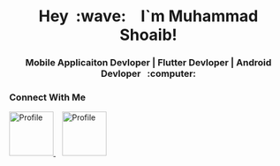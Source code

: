 <h1 align="center">Hey &nbsp;:wave: &nbsp;&nbsp; I`m Muhammad Shoaib!</h1>

<h3 align="center"> Mobile Applicaiton Devloper | Flutter Devloper | Android Devloper &nbsp; :computer: </h3>

### Connect With Me
<a href="https://www.linkedin.com/in/muhammad-shoaib-flutter-dev/" target="_blank">
<img alt="Profile" src="https://www.freepnglogos.com/uploads/linkedin-blue-style-logo-png-0.png" width="80" height="80">
</a>&nbsp;&nbsp; <a href="https://www.facebook.com/muhammadshoaib06" target="_blank">
<img alt="Profile" src="https://lh3.googleusercontent.com/proxy/4jEi_H30rmxv2juFdZ7fwDr_MxcRLbk6xNQey9-7ML_oPdrMDKuhg72NXEMIilL9JJry3uPOB8ZdubSfLqrZFe0UqypwPADMT83utJMUwWCb6rBYB82ZNWBxJjV6X68syk7jRIY-SOvhHQVA6_riHSWsXeLcBFw769pwP3jz-06aTqWQWGUL0ZFml91u8vGfxg=s0-d" width="80" height="80">
</a>
